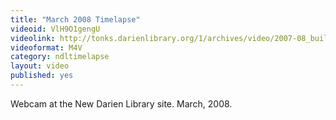 ```yaml
---
title: "March 2008 Timelapse"
videoid: VlH9O1gengU
videolink: http://tonks.darienlibrary.org/1/archives/video/2007-08_building_timelapse/200803_timelapse.m4v
videoformat: M4V
category: ndltimelapse
layout: video
published: yes
---
```


Webcam at the New Darien Library site. March, 2008.